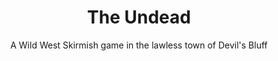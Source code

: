 ---
title: The Undead
subtitle: A Wild West Skirmish game in the lawless town of Devil's Bluff
parent: "Realms of Arcanis: Legions"
parentlink: /legions/
---